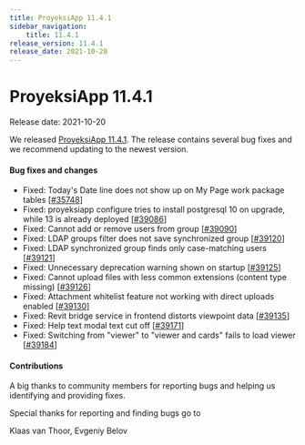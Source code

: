 ```yaml
---
title: ProyeksiApp 11.4.1
sidebar_navigation:
    title: 11.4.1
release_version: 11.4.1
release_date: 2021-10-20
---
```


# ProyeksiApp 11.4.1

Release date: 2021-10-20

We released [ProyeksiApp 11.4.1](https://community.proyeksiapp.com/versions/1491).
The release contains several bug fixes and we recommend updating to the newest version.

<!--more-->
#### Bug fixes and changes

- Fixed: Today's Date line does not show up on My Page work package tables \[[#35748](https://community.proyeksiapp.com/wp/35748)\]
- Fixed: proyeksiapp configure tries to install postgresql 10 on upgrade, while 13 is already deployed \[[#39086](https://community.proyeksiapp.com/wp/39086)\]
- Fixed: Cannot add or remove users from group \[[#39090](https://community.proyeksiapp.com/wp/39090)\]
- Fixed: LDAP groups filter does not save synchronized group \[[#39120](https://community.proyeksiapp.com/wp/39120)\]
- Fixed: LDAP synchronized group finds only case-matching users \[[#39121](https://community.proyeksiapp.com/wp/39121)\]
- Fixed: Unnecessary deprecation warning shown on startup \[[#39125](https://community.proyeksiapp.com/wp/39125)\]
- Fixed: Cannot upload files with less common extensions (content type missing) \[[#39126](https://community.proyeksiapp.com/wp/39126)\]
- Fixed: Attachment whitelist feature not working with direct uploads enabled \[[#39130](https://community.proyeksiapp.com/wp/39130)\]
- Fixed: Revit bridge service in frontend distorts viewpoint data \[[#39135](https://community.proyeksiapp.com/wp/39135)\]
- Fixed: Help text modal text cut off \[[#39171](https://community.proyeksiapp.com/wp/39171)\]
- Fixed: Switching from "viewer" to "viewer and cards" fails to load viewer \[[#39184](https://community.proyeksiapp.com/wp/39184)\]

#### Contributions
A big thanks to community members for reporting bugs and helping us identifying and providing fixes.

Special thanks for reporting and finding bugs go to

Klaas van Thoor, Evgeniy Belov
